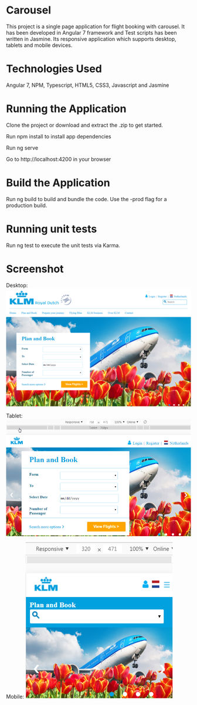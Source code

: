 # Carousel

This project is a single page application for flight booking with carousel. It has been developed in Angular 7 framework and Test scripts has been written in Jasmine. Its responsive application which supports desktop, tablets and mobile devices.

# Technologies Used
Angular 7, NPM, Typescript, HTML5, CSS3, Javascript and Jasmine

# Running the Application
Clone the project or download and extract the .zip to get started.

Run npm install to install app dependencies

Run ng serve

Go to http://localhost:4200 in your browser

# Build the Application
Run ng build to build and bundle the code. Use the -prod flag for a production build.

# Running unit tests
Run ng test to execute the unit tests via Karma.

# Screenshot

Desktop:
![Alt text](/carousel-app/screenshot/CarouselApp_desktop.png)

Tablet:
![Alt text](/carousel-app/screenshot/CarouselApp_tablet.png)
 
Mobile:
![Alt text](/carousel-app/screenshot/CarouselApp_mobile.png)
 
